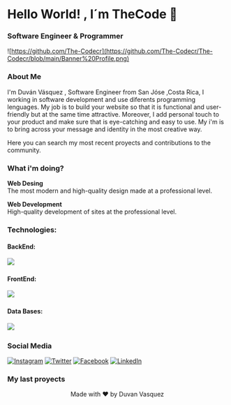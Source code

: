 <h1 align = "left" > Hello World! ,  I´m  TheCode 👋 </h1 > 

### Software Engineer & Programmer  

![https://github.com/The-Codecr](https://github.com/The-Codecr/The-Codecr/blob/main/Banner%20Profile.png)

### About Me

I'm Duván Vásquez , Software Engineer from San Jóse ,Costa Rica, I working in software development and use diferents programming lenguages. 
My job is to build your website so that it is functional and user-friendly but at the same time attractive. Moreover, I add personal touch to your product and make sure that is eye-catching and easy to use. My i'm is to bring across your message and identity in the most creative way.
  
Here you can search my most recent proyects and contributions to the community.

### What i'm doing? 

<p align ="center">
  
  <b>Web Desing</b> <br>
  The most modern and high-quality design made at a professional level.

  <b>Web Development </b> <br>
   High-quality development of sites at the professional level.
</p>

### Technologies:

<h4>BackEnd:</h4>
<p align="left">
  <a href="https://skillicons.dev">
    <img src="https://skillicons.dev/icons?i=py,dotnet,cs,js,git,github,postman,)" />
  </a>
</p>

<h4>FrontEnd:</h4>
<p align="left">
  <a href="https://skillicons.dev">
    <img src="https://skillicons.dev/icons?i=html,css,sass,react,)" />
  </a>
</p>

<h4>Data Bases:</h4>
<p align="left">
  <a href="https://skillicons.dev">
    <img src="https://skillicons.dev/icons?i=mongodb,sql,)" />
  </a>
</p>


### Social Media

[![Instagram](https://img.shields.io/badge/Instagram-@TheCodecr-545BCF?style=for-the-badge&logo=instagram&logoColor=white&labelColor=101010)](https://www.instagram.com/the.codecr)
[![Twitter](https://img.shields.io/badge/Twitter-@TheCode-545BCF?style=for-the-badge&logo=twitter&logoColor=white&labelColor=101010)](https://twitter.com/dvlCode)
[![Facebook](https://img.shields.io/badge/Facebook-@TheCode-545BCF?style=for-the-badge&logo=facebook&logoColor=white&labelColor=101010)](https://www.facebook.com/duvan.vasquez.773/)
[![LinkedIn](https://img.shields.io/badge/LinkedIn-Duvan_Vasquez-545BCF?style=for-the-badge&logo=linkedin&logoColor=white&labelColor=101010)](https://www.linkedin.com/in/duv%C3%A1n-v%C3%A1squez/)




### My last proyects  




 <p align="center">
 Made with ❤ by  Duvan Vasquez 
</p>
